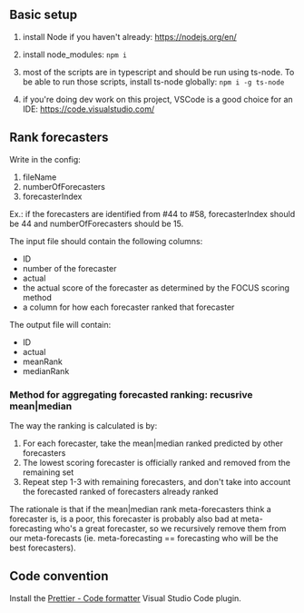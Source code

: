 ## Basic setup

1. install Node if you haven't already: https://nodejs.org/en/

2. install node_modules: `npm i`

3. most of the scripts are in typescript and should be run using ts-node. To be able to run those scripts, install ts-node globally: `npm i -g ts-node`

4. if you're doing dev work on this project, VSCode is a good choice for an IDE: https://code.visualstudio.com/

## Rank forecasters

Write in the config:

1. fileName
2. numberOfForecasters
3. forecasterIndex

Ex.: if the forecasters are identified from #44 to #58, forecasterIndex should be 44 and numberOfForecasters should be 15.

The input file should contain the following columns:

* ID
* number of the forecaster
* actual
* the actual score of the forecaster as determined by the FOCUS scoring method
* a column for how each forecaster ranked that forecaster

The output file will contain:

* ID
* actual
* meanRank
* medianRank

### Method for aggregating forecasted ranking: recusrive mean|median

The way the ranking is calculated is by:

1. For each forecaster, take the mean|median ranked predicted by other forecasters
2. The lowest scoring forecaster is officially ranked and removed from the remaining set
3. Repeat step 1-3 with remaining forecasters, and don't take into account the forecasted ranked of forecasters already ranked

The rationale is that if the mean|median rank meta-forecasters think a forecaster is, is a poor, this forecaster is probably also bad at meta-forecasting who's a great forecaster, so we recursively remove them from our meta-forecasts (ie. meta-forecasting == forecasting who will be the best forecasters). 

## Code convention

Install the [Prettier - Code formatter](https://marketplace.visualstudio.com/items?itemName=esbenp.prettier-vscode) Visual Studio Code plugin.
